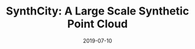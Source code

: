 ---
title: SynthCity&#58; A Large Scale Synthetic Point Cloud
authors: <b>David Griffiths</b>, Jan Boehm
collection: publications
redirect: https://www.synthcity.xyz
layout: redirect
excerpt: We release a synthetic Mobile Laser Scanning (MLS) point cloud named SynthCity. Every point has a per-class and per-instance classification, along with colour, return intensity, end-of-line indicator and time.
date: 2019-07-10
venue: arXiv preprint
paperurl: https://arxiv.org/pdf/1907.04758.pdf
downloadurl: http://www.synthcity.xyz/download.html
teaser: synthcity.png
---